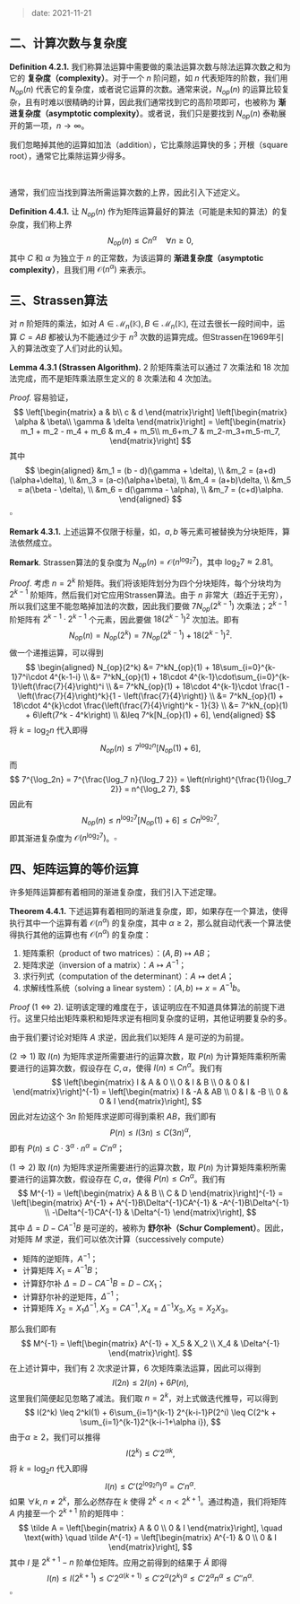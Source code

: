 
> date: 2021-11-21


## 二、计算次数与复杂度

$\textbf{Definition 4.2.1.}$ 我们称算法运算中需要做的乘法运算次数与除法运算次数之和为它的 **复杂度（complexity）**。对于一个 $n$ 阶问题，如 $n$ 代表矩阵的阶数，我们用 $N_{op}(n)$ 代表它的复杂度，或者说它运算的次数。通常来说，$N_{op}(n)$ 的运算比较复杂，且有时难以很精确的计算，因此我们通常找到它的高阶项即可，也被称为 **渐进复杂度（asymptotic complexity）**。或者说，我们只是要找到 $N_{op}(n)$ 泰勒展开的第一项，$n \rightarrow \infty$。

我们忽略掉其他的运算如加法（addition），它比乘除运算快的多；开根（square root），通常它比乘除运算少得多。

<br>

通常，我们应当找到算法所需运算次数的上界，因此引入下述定义。

$\textbf{Definition 4.4.1.}$ 让 $N_{op}(n)$ 作为矩阵运算最好的算法（可能是未知的算法）的复杂度，我们称上界
$$
N_{op}(n) \leq Cn^{\alpha} \quad \forall n \geq 0,
$$
其中 $C$ 和 $\alpha$ 为独立于 $n$ 的正常数，为该运算的 **渐进复杂度（asymptotic complexity）**，且我们用 $\mathcal O(n^\alpha)$ 来表示。

## 三、Strassen算法

对 $n$ 阶矩阵的乘法，如对 $A \in \mathcal M_n(\mathbb K), B \in \mathcal M_n(\mathbb K),$ 在过去很长一段时间中，运算 $C = AB$ 都被认为不能通过少于 $n^3$ 次数的运算完成。但Strassen在1969年引入的算法改变了人们对此的认知。

$\textbf{Lemma 4.3.1 (Strassen Algorithm).}$ $2$ 阶矩阵乘法可以通过 $7$ 次乘法和 $18$ 次加法完成，而不是矩阵乘法原生定义的 $8$ 次乘法和 $4$ 次加法。

$\textit{Proof.}$ 容易验证，
$$
\left[\begin{matrix}
a & b\\
c & d
\end{matrix}\right]
\left[\begin{matrix}
\alpha & \beta\\
\gamma & \delta
\end{matrix}\right]
= \left[\begin{matrix}
m_1 + m_2 - m_4 + m_6 & m_4 + m_5\\
m_6+m_7 & m_2-m_3+m_5-m_7,
\end{matrix}\right]
$$
其中
$$
\begin{aligned}
&m_1 = (b - d)(\gamma + \delta), \\
&m_2 = (a+d)(\alpha+\delta), \\
&m_3 = (a-c)(\alpha+\beta), \\
&m_4 = (a+b)\delta, \\
&m_5 = a(\beta - \delta), \\
&m_6 = d(\gamma - \alpha), \\
&m_7 = (c+d)\alpha.
\end{aligned}
$$
$\square$

$\textbf{Remark 4.3.1.}$ 上述运算不仅限于标量，如，$a, b$ 等元素可被替换为分块矩阵，算法依然成立。

$\textbf{Remark}.$ Strassen算法的复杂度为 $N_{op}(n) = \mathcal O(n^{\log_2 7})$，其中 $\log_2 7 \approx 2.81$。

$\textit{Proof}.$ 考虑 $n = 2^k$ 阶矩阵。我们将该矩阵划分为四个分块矩阵，每个分块均为 $2^{k-1}$ 阶矩阵，然后我们对它应用Strassen算法。由于 $n$ 非常大（趋近于无穷），所以我们这里不能忽略掉加法的次数，因此我们要做 $7N_{op}(2^{k-1})$ 次乘法；$2^{k-1}$ 阶矩阵有 $2^{k-1} \cdot 2^{k-1}$ 个元素，因此要做 $18(2^{k-1})^2$ 次加法。即有
$$
N_{op}(n) = N_{op}(2^k) = 7N_{op}(2^{k-1}) + 18(2^{k-1})^2.
$$
做一个递推运算，可以得到
$$
\begin{aligned}
N_{op}(2^k) &= 7^kN_{op}(1) + 18\sum_{i=0}^{k-1}7^i\cdot 4^{k-1-i} \\
&= 7^kN_{op}(1) + 18\cdot 4^{k-1}\cdot\sum_{i=0}^{k-1}\left(\frac{7}{4}\right)^i \\
&= 7^kN_{op}(1) + 18\cdot 4^{k-1}\cdot \frac{1 - \left(\frac{7}{4}\right)^k}{1 - \left(\frac{7}{4}\right)} \\
&= 7^kN_{op}(1) + 18\cdot 4^{k}\cdot \frac{\left(\frac{7}{4}\right)^k - 1}{3} \\
&= 7^kN_{op}(1) + 6\left(7^k - 4^k\right) \\
&\leq 7^k[N_{op}(1) + 6],
\end{aligned}
$$
将 $k = \log_2 n$ 代入即得
$$
N_{op}(n) \leq 7^{\log_2 n}[N_{op}(1) + 6],
$$
而
$$
7^{\log_2n} = 7^{\frac{\log_7 n}{\log_7 2}} = \left(n\right)^{\frac{1}{\log_7 2}} = n^{\log_2 7},
$$
因此有
$$
N_{op}(n) \leq n^{\log_2 7}[N_{op}(1) + 6] \leq Cn^{\log_2 7},
$$
即其渐进复杂度为 $\mathcal O(n^{\log_2 7})$。$\square$

## 四、矩阵运算的等价运算

许多矩阵运算都有着相同的渐进复杂度，我们引入下述定理。

$\textbf{Theorem 4.4.1.}$ 下述运算有着相同的渐进复杂度，即，如果存在一个算法，使得执行其中一个运算有着 $\mathcal O(n^\alpha)$ 的复杂度，其中 $\alpha \geq 2$，那么就自动代表一个算法使得执行其他的运算也有 $\mathcal O(n^\alpha)$ 的复杂度：

1. 矩阵乘积（product of two matrices）：$(A, B) \longmapsto AB$；
2. 矩阵求逆（inversion of a matrix）：$A \longmapsto A^{-1}$；
3. 求行列式（computation of the determinant）：$A \longmapsto \det A$；
4. 求解线性系统（solving a linear system）：$(A, b) \longmapsto x = A^{-1}b$。

$\textit{Proof }(1 \Leftrightarrow 2).$ 证明该定理的难度在于，该证明应在不知道具体算法的前提下进行。这里只给出矩阵乘积和矩阵求逆有相同复杂度的证明，其他证明要复杂的多。

由于我们要讨论对矩阵 $A$ 求逆，因此我们以矩阵 $A$ 是可逆的为前提。

$(2\Rightarrow1)$ 取 $I(n)$ 为矩阵求逆所需要进行的运算次数，取 $P(n)$ 为计算矩阵乘积所需要进行的运算次数，假设存在 $C, \alpha$，使得 $I(n) \leq Cn^\alpha$。我们有
$$
\left[\begin{matrix} 
I & A & 0 \\
0 & I & B \\
0 & 0 & I
\end{matrix}\right]^{-1}
= \left[\begin{matrix} 
I & -A & AB \\
0 & I & -B \\
0 & 0 & I
\end{matrix}\right],
$$
因此对左边这个 $3n$ 阶矩阵求逆即可得到乘积 $AB$，我们即有
$$
P(n) \leq I(3n) \leq C(3n)^\alpha,
$$
即有 $P(n) \leq C\cdot 3^\alpha \cdot n^\alpha = C'n^\alpha$；

$(1\Rightarrow2)$ 取 $I(n)$ 为矩阵求逆所需要进行的运算次数，取 $P(n)$ 为计算矩阵乘积所需要进行的运算次数，假设存在 $C, \alpha$，使得 $P(n) \leq Cn^\alpha$。我们有
$$
M^{-1}
= \left[\begin{matrix} 
A & B \\
C & D
\end{matrix}\right]^{-1}
= \left[\begin{matrix} 
A^{-1} + A^{-1}B\Delta^{-1}CA^{-1} & -A^{-1}B\Delta^{-1} \\
-\Delta^{-1}CA^{-1} & \Delta^{-1}
\end{matrix}\right],
$$
其中 $\Delta =  D - CA^{-1}B$ 是可逆的，被称为 **舒尔补（Schur Complement）**。因此，对矩阵 $M$ 求逆，我们可以依次计算（successively compute）

- 矩阵的逆矩阵，$A^{-1}$；
- 计算矩阵 $X_1 = A^{-1}B$；
- 计算舒尔补 $\Delta = D - CA^{-1}B = D - CX_1$；
- 计算舒尔补的逆矩阵，$\Delta^{-1}$；
- 计算矩阵 $X_2 = X_1\Delta^{-1}, X_3 = CA^{-1}, X_4 = \Delta^{-1}X_3, X_5 = X_2X_3$。

那么我们即有
$$
M^{-1} =
\left[\begin{matrix} 
A^{-1} + X_5 & X_2 \\
X_4 & \Delta^{-1}
\end{matrix}\right].
$$
在上述计算中，我们有 $2$ 次求逆计算，$6$ 次矩阵乘法运算，因此可以得到
$$
I(2n) \leq 2I(n) + 6P(n),
$$
这里我们简便起见忽略了减法。我们取 $n = 2^k$，对上式做迭代推导，可以得到
$$
I(2^k) \leq 2^kI(1) + 6\sum_{i=1}^{k-1} 2^{k-i-1}P(2^i) \leq C(2^k + \sum_{i=1}^{k-1}2^{k-i-1+\alpha i}),
$$
由于$\alpha \geq 2$，我们可以推得
$$
I(2^k) \leq C'2^{\alpha k},
$$
将 $k = \log_2 n$ 代入即得
$$
I(n) \leq C'(2^{\log_2 n})^\alpha = C'n^\alpha.
$$
如果 $\forall k, n \neq 2^k$，那么必然存在 $k$ 使得 $2^k < n < 2^{k+1}$。通过构造，我们将矩阵 $A$ 内接至一个 $2^{k+1}$ 阶的矩阵中：
$$
\tilde A =
\left[\begin{matrix} 
A & 0 \\
0 & I
\end{matrix}\right],
\quad \text{with} \quad
\tilde A^{-1} = 
\left[\begin{matrix} 
A^{-1} & 0 \\
0 & I
\end{matrix}\right],
$$
其中 $I$ 是 $2^{k+1} - n$ 阶单位矩阵。应用之前得到的结果于 $\tilde A$ 即得
$$
I(n) \leq I(2^{k+1}) \leq C'2^{\alpha (k+1)} \leq C'2^\alpha (2^{k})^\alpha \leq C'2^\alpha n^\alpha \leq C''n^\alpha.
$$
$\square$



